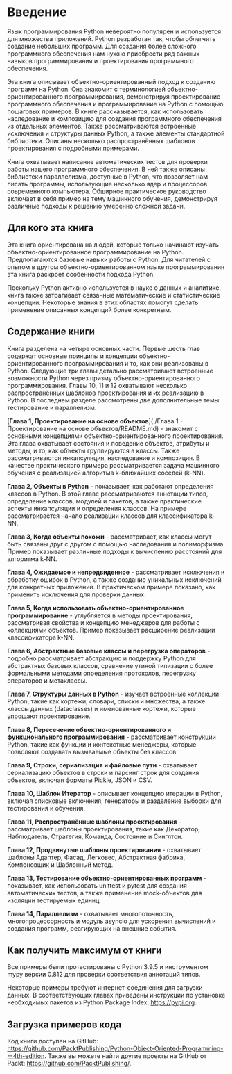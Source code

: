 # Введение

Язык программирования Python невероятно популярен и используется для множества приложений. Python разработан так, чтобы облегчить создание небольших программ. Для создания более сложного программного обеспечения нам нужно приобрести ряд важных навыков программирования и проектирования программного обеспечения.

Эта книга описывает объектно-ориентированный подход к созданию программ на Python. Она знакомит с терминологией объектно-ориентированного программирования, демонстрируя проектирование программного обеспечения и программирование на Python с помощью пошаговых примеров. В книге рассказывается, как использовать наследование и композицию для создания программного обеспечения из отдельных элементов. Также рассматриваются встроенные исключения и структуры данных Python, а также элементы стандартной библиотеки. Описаны несколько распространённых шаблонов проектирования с подробными примерами.

Книга охватывает написание автоматических тестов для проверки работы нашего программного обеспечения. В ней также описаны библиотеки параллелизма, доступные в Python, что позволяет нам писать программы, использующие несколько ядер и процессоров современного компьютера. Обширное практическое руководство включает в себя пример на тему машинного обучения, демонстрируя различные подходы к решению умеренно сложной задачи.

## Для кого эта книга

Эта книга ориентирована на людей, которые только начинают изучать объектно-ориентированное программирование на Python. Предполагаются базовые навыки работы с Python. Для читателей с опытом в другом объектно-ориентированном языке программирования эта книга раскроет особенности подхода Python.

Поскольку Python активно используется в науке о данных и аналитике, книга также затрагивает связанные математические и статистические концепции. Некоторые знания в этих областях помогут сделать применение описанных концепций более конкретным.

## Содержание книги

Книга разделена на четыре основных части. Первые шесть глав содержат основные принципы и концепции объектно-ориентированного программирования и то, как они реализованы в Python. Следующие три главы детально рассматривают встроенные возможности Python через призму объектно-ориентированного программирования. Главы 10, 11 и 12 охватывают несколько распространённых шаблонов проектирования и их реализацию в Python. В последнем разделе рассмотрены две дополнительные темы: тестирование и параллелизм.

[**Глава 1, Проектирование на основе объектов**](./Глава 1 - Проектирование на основе объектов/README.md) - знакомит с основными концепциями объектно-ориентированного проектирования. Эта глава охватывает состояния и поведение объектов, атрибуты и методы, и то, как объекты группируются в классы. Также рассматриваются инкапсуляция, наследование и композиция. В качестве практического примера рассматривается задача машинного обучения с реализацией алгоритма k-ближайших соседей (k-NN).

**Глава 2, Объекты в Python** - показывает, как работают определения классов в Python. В этой главе рассматриваются аннотации типов, определение классов, модулей и пакетов, а также практические аспекты инкапсуляции и определения классов. На примере рассматривается начало реализации классов для классификатора k-NN.

**Глава 3, Когда объекты похожи** - рассматривает, как классы могут быть связаны друг с другом с помощью наследования и полиморфизма. Пример показывает различные подходы к вычислению расстояний для алгоритма k-NN.

**Глава 4, Ожидаемое и непредвиденное** - рассматривает исключения и обработку ошибок в Python, а также создание уникальных исключений для конкретных приложений. В практическом примере показано, как применить исключения для проверки данных.

**Глава 5, Когда использовать объектно-ориентированное программирование** - углубляется в методы проектирования, рассматривая свойства и концепцию менеджеров для работы с коллекциями объектов. Пример показывает расширение реализации классификатора k-NN.

**Глава 6, Абстрактные базовые классы и перегрузка операторов** - подробно рассматривает абстракцию и поддержку Python для абстрактных базовых классов, сравнение утиной типизации с более формальными методами определения протоколов, перегрузку операторов и метаклассы.

**Глава 7, Структуры данных в Python** - изучает встроенные коллекции Python, такие как кортежи, словари, списки и множества, а также классы данных (dataclasses) и именованные кортежи, которые упрощают проектирование.

**Глава 8, Пересечение объектно-ориентированного и функционального программирования** - рассматривает конструкции Python, такие как функции и контекстные менеджеры, которые позволяют создавать вызываемые объекты без классов.

**Глава 9, Строки, сериализация и файловые пути** - охватывает сериализацию объектов в строки и парсинг строк для создания объектов, включая форматы Pickle, JSON и CSV.

**Глава 10, Шаблон Итератор** - описывает концепцию итерации в Python, включая списковые включения, генераторы и разделение выборки для тестирования и обучения.

**Глава 11, Распространённые шаблоны проектирования** - рассматривает шаблоны проектирования, такие как Декоратор, Наблюдатель, Стратегия, Команда, Состояние и Синглтон.

**Глава 12, Продвинутые шаблоны проектирования** - охватывает шаблоны Адаптер, Фасад, Легковес, Абстрактная фабрика, Компоновщик и Шаблонный метод.

**Глава 13, Тестирование объектно-ориентированных программ** - показывает, как использовать unittest и pytest для создания автоматических тестов, а также применение mock-объектов для изоляции тестируемых единиц.

**Глава 14, Параллелизм** - охватывает многопоточность, многопроцессорность и модуль asyncio для ускорения вычислений и создания программ, реагирующих на внешние события.

## Как получить максимум от книги

Все примеры были протестированы с Python 3.9.5 и инструментом mypy версии 0.812 для проверки соответствия аннотаций типов.

Некоторые примеры требуют интернет-соединения для загрузки данных. В соответствующих главах приведены инструкции по установке необходимых пакетов из Python Package Index: https://pypi.org.

## Загрузка примеров кода

Код книги доступен на GitHub: https://github.com/PacktPublishing/Python-Object-Oriented-Programming---4th-edition. Также вы можете найти другие проекты на GitHub от Packt: https://github.com/PacktPublishing/.

